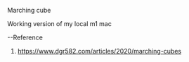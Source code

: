 Marching cube 

Working version of my local m1 mac

--Reference 
1. https://www.dgr582.com/articles/2020/marching-cubes